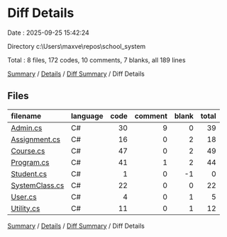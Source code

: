 # Diff Details

Date : 2025-09-25 15:42:24

Directory c:\\Users\\maxve\\repos\\school_system

Total : 8 files,  172 codes, 10 comments, 7 blanks, all 189 lines

[Summary](results.md) / [Details](details.md) / [Diff Summary](diff.md) / Diff Details

## Files
| filename | language | code | comment | blank | total |
| :--- | :--- | ---: | ---: | ---: | ---: |
| [Admin.cs](/Admin.cs) | C# | 30 | 9 | 0 | 39 |
| [Assignment.cs](/Assignment.cs) | C# | 16 | 0 | 2 | 18 |
| [Course.cs](/Course.cs) | C# | 47 | 0 | 2 | 49 |
| [Program.cs](/Program.cs) | C# | 41 | 1 | 2 | 44 |
| [Student.cs](/Student.cs) | C# | 1 | 0 | -1 | 0 |
| [SystemClass.cs](/SystemClass.cs) | C# | 22 | 0 | 0 | 22 |
| [User.cs](/User.cs) | C# | 4 | 0 | 1 | 5 |
| [Utility.cs](/Utility.cs) | C# | 11 | 0 | 1 | 12 |

[Summary](results.md) / [Details](details.md) / [Diff Summary](diff.md) / Diff Details